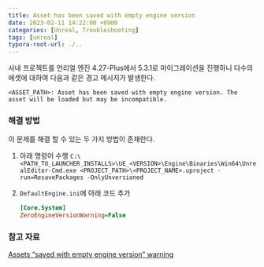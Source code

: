 ```yaml
---
title: Asset has been saved with empty engine version
date: 2023-02-11 14:22:00 +0900
categories: [Unreal, Troubleshooting]
tags: [unreal]
typora-root-url: ./..
---
```


사내 프로젝트를 언리얼 엔진 4.27-Plus에서 5.3.1로 마이그레이션을 진행하니 다수의 에셋에 대하여 다음과 같은 경고 메시지가 발생한다.

`<ASSET_PATH>: Asset has been saved with empty engine version. The asset will be loaded but may be incompatible.`



### 해결 방법

이 문제를 해결 할 수 있는 두 가지 방법이 존재한다.

1. 아래 명령어 수행
   `C:\<PATH_TO_LAUNCHER_INSTALLS>\UE_<VERSION>\Engine\Binaries\Win64\UnrealEditor-Cmd.exe <PROJECT_PATH>\<PROJECT_NAME>.uproject -run=ResavePackages -OnlyUnversioned` 

2. `DefaultEngine.ini`에 아래 코드 추가

   ```ini
   [Core.System]
   ZeroEngineVersionWarning=False
   ```



### 참고 자료

[Assets “saved with empty engine version” warning](https://forums.unrealengine.com/t/assets-saved-with-empty-engine-version-warning/304482)
